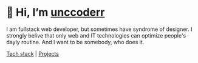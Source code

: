 # 👋 Hi, I’m [unccoderr](https://unccoder.ru)

I am fullstack web developer, but sometimes have syndrome of designer. I strongly belive that only web and IT technologies can optimize people's dayly routine. And I want to be somebody, who does it.

[Tech stack](https://github.com/unccoderr/unccoderr/blob/main/STACK.md) | [Projects](https://github.com/unccoderr/unccoderr/blob/main/PROJECTS.md)





